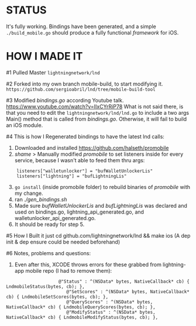 # STATUS
It's fully working. Bindings have been generated, and a simple `./build_mobile.go` should produce a fully functional *framework* for iOS.

# HOW I MADE IT
#1 Pulled Master `lightningnetwork/lnd`

#2 Forked into my own branch mobile-build, to start modifying it.
`https://github.com/sergioabril/lnd/tree/mobile-build-tool`

#3 Modified *bindings.go* according Youtube talk.
https://www.youtube.com/watch?v=IIxCYrRiP78
What is not said there, is that you need to edit the `lightningnetwork/lnd/lnd.go` to include a two args Main() method that is called from *bindings.go*. Otherwise, it will fail to build an iOS module.

#4 This is how I Regenerated bindings to have the latest lnd calls:
1. Downloaded and installed https://github.com/halseth/promobile
2. *shame* > Manually modified *promobile* to set listeners inside for every service, because I wasn't able to feed them thru args:
```
	listeners["walletunlocker"] = "bufWalletUnlockerLis"
	listeners["lightning"] = "bufLightningLis"
```
3. `go install` (inside promobile folder) to rebuild binaries of *promobile* with my change.
4. ran *./gen_bindings.sh*
5. Made sure *bufWalletUnlockerLis* and *bufLightningLis* was declared and used on bindings.go, lightning_api_generated.go, and walletunlocker_api_generated.go.
5. It should be ready for step 5.

#5 How I Built it
just cd github.com/lightningnetwork/lnd && make ios
(A dep init & dep ensure could be needed beforehand)

#6 Notes, problems and questions:

1. Even after this, XCODE throws errors for these grabbed from lightning-app mobile repo (I had to remove them):
```
                    @"Status" : ^(NSData* bytes, NativeCallback* cb) { LndmobileStatus(bytes, cb); },
                       @"SetScores" : ^(NSData* bytes, NativeCallback* cb) { LndmobileSetScores(bytes, cb); },
                       @"QueryScores" : ^(NSData* bytes, NativeCallback* cb) { LndmobileQueryScores(bytes, cb); },
                       @"ModifyStatus" : ^(NSData* bytes, NativeCallback* cb) { LndmobileModifyStatus(bytes, cb); },
```
